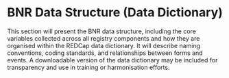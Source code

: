 # BNR Data Structure (Data Dictionary)
This section will present the BNR data structure, including the core variables collected across all registry components and how they are organised within the REDCap data dictionary. It will describe naming conventions, coding standards, and relationships between forms and events. A downloadable version of the data dictionary may be included for transparency and use in training or harmonisation efforts.

